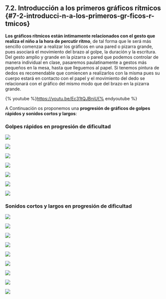 ## 7.2\. Introducción a los primeros gráficos rítmicos {#7-2-introducci-n-a-los-primeros-gr-ficos-r-tmicos}

**Los gráficos rítmicos están íntimamente relacionados con el gesto que realiza el niño a la hora de percutir ritmo**, de tal forma que le será más sencillo comenzar a realizar los gráficos en una pared o pizarra grande, pues asociará el movimiento del brazo al golpe, la duración y la escritura. Del gesto amplio y grande en la pizarra o pared que podemos controlar de manera individual en clase, pasaremos paulatinamente a gestos más pequeños en la mesa, hasta que lleguemos al papel. Si tenemos pintura de dedos es recomendable que comiencen a realizarlos con la misma pues su cuerpo estará en contacto con el papel y el movimiento del dedo se relacionará con el gráfico del mismo modo que del brazo en la pizarra grande.

{% youtube %}https://youtu.be/Ec31tQJBniU{% endyoutube %}

A Continuación os proponemos una **progresión de gráficos de golpes rápidos y sonidos cortos y largos**:

### Golpes rápidos en progresión de dificultad

![](/assets/10.png)

![](/assets/11.png)

![](/assets/12.png)

![](/assets/13.png)

![](/assets/14.png)

![](/assets/15.png)

![](/assets/16.png)

### Sonidos cortos y largos en progresión de dificultad

![](/assets/1.png)

![](/assets/2.png)

![](/assets/3.png)

![](/assets/4.png)

![](/assets/5.png)

![](/assets/6.png)

![](/assets/7.png)

![](/assets/8.png)

![](/assets/9.png)